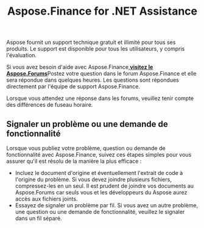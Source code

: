﻿---
title: Aspose.Finance for .NET Assistance
linktitle: Soutien technique
type: docs
weight: 60
url: /fr/python-net/technical-support/
description: Aspose.Finance fournit des conversions de formats liés aux finances vers les formats XBRL, iXBRL (inline XBRL), XSLX, OFX. Les formats de fichiers populaires pris en charge incluent XBRL, iXBRL (inline XBRL), XSLX, OFX, OFX version 1.
---
Aspose fournit un support technique gratuit et illimité pour tous ses produits. Le support est disponible pour tous les utilisateurs, y compris l'évaluation.

 Si vous avez besoin d'aide avec Aspose.Finance,[**visitez le Aspose.Forums**](https://forum.aspose.com/c/finance/43)Postez votre question dans le forum Aspose.Finance et elle sera répondue dans quelques heures. Les questions sont répondues directement par l'équipe de support Aspose.Finance.

Lorsque vous attendez une réponse dans les forums, veuillez tenir compte des différences de fuseau horaire.

## **Signaler un problème ou une demande de fonctionnalité**
Lorsque vous publiez votre problème, question ou demande de fonctionnalité avec Aspose.Finance, suivez ces étapes simples pour vous assurer qu'il est résolu de la manière la plus efficace :
- Incluez le document d'origine et éventuellement l'extrait de code à l'origine du problème. Si vous devez joindre plusieurs fichiers, compressez-les en un seul. Il est prudent de joindre vos documents au Aspose.Forums car seuls vous et les développeurs du Aspose aurez accès aux fichiers joints.
- Essayez de signaler un problème par fil. Si vous avez un autre problème, une question ou une demande de fonctionnalité, veuillez le signaler dans un fil séparé.
